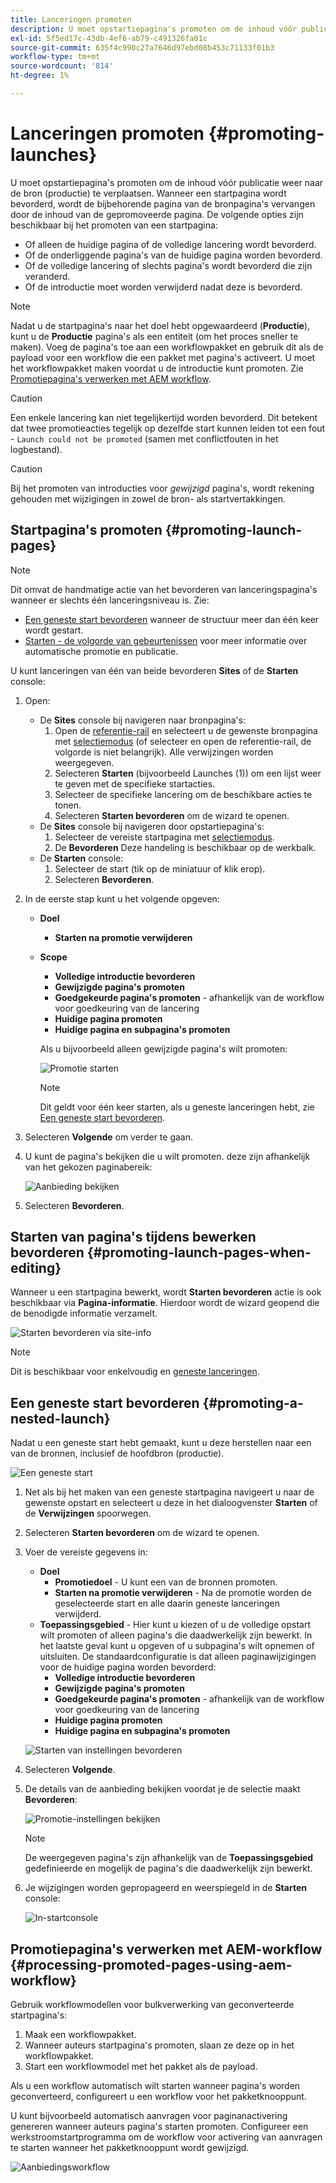 ```yaml
---
title: Lanceringen promoten
description: U moet opstartiepagina's promoten om de inhoud vóór publicatie weer naar de bron (productie) te verplaatsen.
exl-id: 5f5ed17c-43db-4ef6-ab79-c491326fa01c
source-git-commit: 635f4c990c27a7646d97ebd08b453c71133f01b3
workflow-type: tm+mt
source-wordcount: '814'
ht-degree: 1%

---
```


# Lanceringen promoten {#promoting-launches}

U moet opstartiepagina&#39;s promoten om de inhoud vóór publicatie weer naar de bron (productie) te verplaatsen. Wanneer een startpagina wordt bevorderd, wordt de bijbehorende pagina van de bronpagina&#39;s vervangen door de inhoud van de gepromoveerde pagina. De volgende opties zijn beschikbaar bij het promoten van een startpagina:

* Of alleen de huidige pagina of de volledige lancering wordt bevorderd.
* Of de onderliggende pagina&#39;s van de huidige pagina worden bevorderd.
* Of de volledige lancering of slechts pagina&#39;s wordt bevorderd die zijn veranderd.
* Of de introductie moet worden verwijderd nadat deze is bevorderd.

>[!NOTE]
>
>Nadat u de startpagina&#39;s naar het doel hebt opgewaardeerd (**Productie**), kunt u de **Productie** pagina&#39;s als een entiteit (om het proces sneller te maken). Voeg de pagina&#39;s toe aan een workflowpakket en gebruik dit als de payload voor een workflow die een pakket met pagina&#39;s activeert. U moet het workflowpakket maken voordat u de introductie kunt promoten. Zie [Promotiepagina&#39;s verwerken met AEM workflow](#processing-promoted-pages-using-aem-workflow).

>[!CAUTION]
>
>Een enkele lancering kan niet tegelijkertijd worden bevorderd. Dit betekent dat twee promotieacties tegelijk op dezelfde start kunnen leiden tot een fout - `Launch could not be promoted` (samen met conflictfouten in het logbestand).

>[!CAUTION]
>
>Bij het promoten van introducties voor *gewijzigd* pagina&#39;s, wordt rekening gehouden met wijzigingen in zowel de bron- als startvertakkingen.

## Startpagina&#39;s promoten {#promoting-launch-pages}

>[!NOTE]
>
>Dit omvat de handmatige actie van het bevorderen van lanceringspagina&#39;s wanneer er slechts één lanceringsniveau is. Zie:
>
>* [Een geneste start bevorderen](#promoting-a-nested-launch) wanneer de structuur meer dan één keer wordt gestart.
>* [Starten - de volgorde van gebeurtenissen](/help/sites-cloud/authoring/launches/overview.md#launches-the-order-of-events) voor meer informatie over automatische promotie en publicatie.
>

U kunt lanceringen van één van beide bevorderen **Sites** of de **Starten** console:

1. Open:
   * De **Sites** console bij navigeren naar bronpagina&#39;s:
      1. Open de [referentie-rail](/help/sites-cloud/authoring/fundamentals/environment-tools.md#references) en selecteert u de gewenste bronpagina met [selectiemodus](/help/sites-cloud/authoring/getting-started/basic-handling.md) (of selecteer en open de referentie-rail, de volgorde is niet belangrijk). Alle verwijzingen worden weergegeven.
      1. Selecteren **Starten** (bijvoorbeeld Launches (1)) om een lijst weer te geven met de specifieke startacties.
      1. Selecteer de specifieke lancering om de beschikbare acties te tonen.
      1. Selecteren **Starten bevorderen** om de wizard te openen.
   * De **Sites** console bij navigeren door opstartiepagina&#39;s:
      1. Selecteer de vereiste startpagina met [selectiemodus](/help/sites-cloud/authoring/getting-started/basic-handling.md).
      1. De **Bevorderen** Deze handeling is beschikbaar op de werkbalk.
   * De **Starten** console:
      1. Selecteer de start (tik op de miniatuur of klik erop).
      1. Selecteren **Bevorderen**.
1. In de eerste stap kunt u het volgende opgeven:
   * **Doel**
      * **Starten na promotie verwijderen**
   * **Scope**
      * **Volledige introductie bevorderen**
      * **Gewijzigde pagina&#39;s promoten**
      * **Goedgekeurde pagina&#39;s promoten** - afhankelijk van de workflow voor goedkeuring van de lancering
      * **Huidige pagina promoten**
      * **Huidige pagina en subpagina&#39;s promoten**

     Als u bijvoorbeeld alleen gewijzigde pagina&#39;s wilt promoten:

     ![Promotie starten](/help/sites-cloud/authoring/assets/launches-promote.png)

     >[!NOTE]
     >
     >Dit geldt voor één keer starten, als u geneste lanceringen hebt, zie [Een geneste start bevorderen](#promoting-a-nested-launch).
1. Selecteren **Volgende** om verder te gaan.
1. U kunt de pagina&#39;s bekijken die u wilt promoten. deze zijn afhankelijk van het gekozen paginabereik:

   ![Aanbieding bekijken](/help/sites-cloud/authoring/assets/launches-promote-review.png)

1. Selecteren **Bevorderen**.

## Starten van pagina&#39;s tijdens bewerken bevorderen {#promoting-launch-pages-when-editing}

Wanneer u een startpagina bewerkt, wordt **Starten bevorderen** actie is ook beschikbaar via **Pagina-informatie**. Hierdoor wordt de wizard geopend die de benodigde informatie verzamelt.

![Starten bevorderen via site-info](/help/sites-cloud/authoring/assets/launches-promote-page-info.png)

>[!NOTE]
>
>Dit is beschikbaar voor enkelvoudig en [geneste lanceringen](#promoting-a-nested-launch).

## Een geneste start bevorderen {#promoting-a-nested-launch}

Nadat u een geneste start hebt gemaakt, kunt u deze herstellen naar een van de bronnen, inclusief de hoofdbron (productie).

![Een geneste start](/help/sites-cloud/authoring/assets/launches-promoting-nested.png)

1. Net als bij het maken van een geneste startpagina navigeert u naar de gewenste opstart en selecteert u deze in het dialoogvenster **Starten** of de **Verwijzingen** spoorwegen.
1. Selecteren **Starten bevorderen** om de wizard te openen.
1. Voer de vereiste gegevens in:
   * **Doel**
      * **Promotiedoel** - U kunt een van de bronnen promoten.
      * **Starten na promotie verwijderen** - Na de promotie worden de geselecteerde start en alle daarin geneste lanceringen verwijderd.
   * **Toepassingsgebied** - Hier kunt u kiezen of u de volledige opstart wilt promoten of alleen pagina&#39;s die daadwerkelijk zijn bewerkt. In het laatste geval kunt u opgeven of u subpagina&#39;s wilt opnemen of uitsluiten. De standaardconfiguratie is dat alleen paginawijzigingen voor de huidige pagina worden bevorderd:
      * **Volledige introductie bevorderen**
      * **Gewijzigde pagina&#39;s promoten**
      * **Goedgekeurde pagina&#39;s promoten** - afhankelijk van de workflow voor goedkeuring van de lancering
      * **Huidige pagina promoten**
      * **Huidige pagina en subpagina&#39;s promoten**

   ![Starten van instellingen bevorderen](/help/sites-cloud/authoring/assets/launches-promote-settings.png)

1. Selecteren **Volgende**.
1. De details van de aanbieding bekijken voordat je de selectie maakt **Bevorderen**:

   ![Promotie-instellingen bekijken](/help/sites-cloud/authoring/assets/launches-promote-review-2.png)

   >[!NOTE]
   >
   >De weergegeven pagina&#39;s zijn afhankelijk van de **Toepassingsgebied** gedefinieerde en mogelijk de pagina&#39;s die daadwerkelijk zijn bewerkt.

1. Je wijzigingen worden gepropageerd en weerspiegeld in de **Starten** console:

   ![In-startconsole](/help/sites-cloud/authoring/assets/launches-console.png)

## Promotiepagina&#39;s verwerken met AEM-workflow {#processing-promoted-pages-using-aem-workflow}

Gebruik workflowmodellen voor bulkverwerking van geconverteerde startpagina&#39;s:

1. Maak een workflowpakket.
1. Wanneer auteurs startpagina&#39;s promoten, slaan ze deze op in het workflowpakket.
1. Start een workflowmodel met het pakket als de payload.

Als u een workflow automatisch wilt starten wanneer pagina&#39;s worden geconverteerd, configureert u een workflow voor het pakketknooppunt. <!--To start a workflow automatically when pages are promoted, [configure a workflow launcher](/help/sites-administering/workflows-starting.md#workflows-launchers) for the package node.-->

U kunt bijvoorbeeld automatisch aanvragen voor paginanactivering genereren wanneer auteurs pagina&#39;s starten promoten. Configureer een werkstroomstartprogramma om de workflow voor activering van aanvragen te starten wanneer het pakketknooppunt wordt gewijzigd.

![Aanbiedingsworkflow](/help/sites-cloud/authoring/assets/launches-create-workflow.png)
